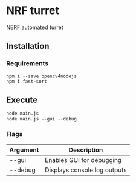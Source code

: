 # NRF turret
NERF automated turret

## Installation

### Requirements

```
npm i --save opencv4nodejs
npm i fast-sort
```

## Execute
```
node main.js
node main.js --gui --debug
```

### Flags

| Argument  | Description |
| ------------- | ------------- |
| --gui | Enables GUI for debugging  |
| --debug | Displays console.log outputs |
